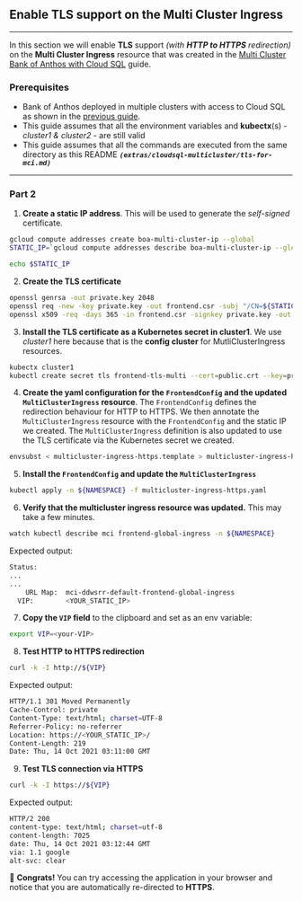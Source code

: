 ## Enable TLS support on the Multi Cluster Ingress
---

In this section we will enable **TLS** support _(with
**HTTP to HTTPS** redirection)_ on the **Multi Cluster Ingress** resource that was
created in the [Multi Cluster Bank of Anthos with Cloud SQL](README.md) guide.

### Prerequisites

- Bank of Anthos deployed in multiple clusters with access to Cloud SQL as shown
  in the [previous guide](README.md).
- This guide assumes that all the environment variables and **kubectx**(s) -
  _cluster1 & cluster2_ - are still valid
- This guide assumes that all the commands are executed from the same directory
  as this README ***`(extras/cloudsql-multicluster/tls-for-mci.md)`***

---

### Part 2

1. **Create a static IP address**. This will be used to generate the _self-signed_
   certificate.
```sh
gcloud compute addresses create boa-multi-cluster-ip --global
STATIC_IP=`gcloud compute addresses describe boa-multi-cluster-ip --global --format="value(address)"`

echo $STATIC_IP
```

2. **Create the TLS certificate**
```sh
openssl genrsa -out private.key 2048
openssl req -new -key private.key -out frontend.csr -subj "/CN=${STATIC_IP}"
openssl x509 -req -days 365 -in frontend.csr -signkey private.key -out public.crt
```

3. **Install the TLS certificate as a Kubernetes secret in cluster1**. We use
   _cluster1_ here because that is the **config cluster** for
   MutliClusterIngress resources.
```sh
kubectx cluster1
kubectl create secret tls frontend-tls-multi --cert=public.crt --key=private.key
```

4. **Create the yaml configuration for the `FrontendConfig` and the updated `MultiClusterIngress` resource**.
   The `FrontendConfig` defines the redirection behaviour for HTTP to HTTPS.
   We then annotate the `MultiClusterIngress` resource with the `FrontendConfig`
   and the static IP we created. The `MultiClusterIngress` definition is also
   updated to use the TLS certificate via the Kubernetes secret we created.

```sh
envsubst < multicluster-ingress-https.template > multicluster-ingress-https.yaml
```

5. **Install the `FrontendConfig` and update the `MultiClusterIngress`**
```sh
kubectl apply -n ${NAMESPACE} -f multicluster-ingress-https.yaml
```

6. **Verify that the multicluster ingress resource was updated.**
   This may take a few minutes.

```sh
watch kubectl describe mci frontend-global-ingress -n ${NAMESPACE}
```

Expected output:

```sh
Status:
...
...
    URL Map:  mci-ddwsrr-default-frontend-global-ingress
  VIP:        <YOUR_STATIC_IP>
```

7. **Copy the `VIP` field** to the clipboard and set as an env variable:

```sh
export VIP=<your-VIP>
```

8. **Test HTTP to HTTPS redirection**
```sh
curl -k -I http://${VIP}
```

Expected output:

```sh
HTTP/1.1 301 Moved Permanently
Cache-Control: private
Content-Type: text/html; charset=UTF-8
Referrer-Policy: no-referrer
Location: https://<YOUR_STATIC_IP>/
Content-Length: 219
Date: Thu, 14 Oct 2021 03:11:00 GMT
```

9. **Test TLS connection via HTTPS**
```sh
curl -k -I https://${VIP}
```

Expected output:

```sh
HTTP/2 200
content-type: text/html; charset=utf-8
content-length: 7025
date: Thu, 14 Oct 2021 03:12:44 GMT
via: 1.1 google
alt-svc: clear
```

🎉 **Congrats!** You can try accessing the application in your browser and
notice that you are automatically re-directed to **HTTPS**.
